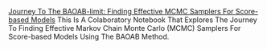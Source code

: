 
[Journey To The BAOAB-limit: Finding Effective MCMC Samplers For Score-based Models](https://colab.research.google.com/drive/17kesyBVqubV_Zzchf2XoR-7MHk5jxTuo?usp=sharing)
This Is A Colaboratory Notebook That Explores The Journey To Finding Effective Markov Chain Monte Carlo (MCMC) Samplers For Score-based Models Using The BAOAB Method.
